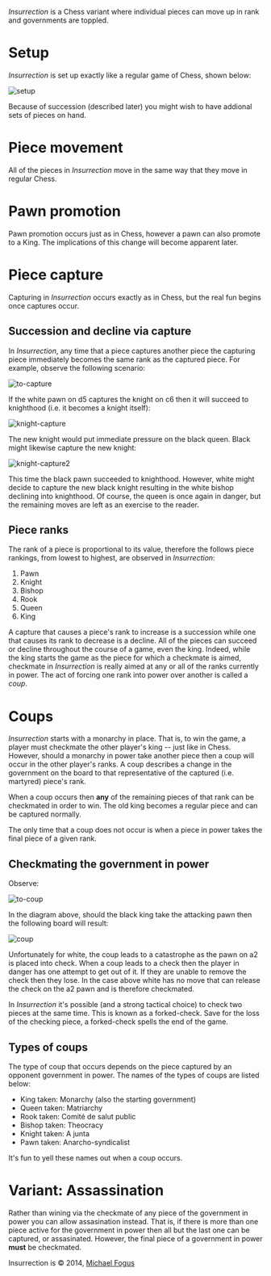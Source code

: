 *Insurrection* is a Chess variant where individual pieces can move up in rank and governments are toppled.

Setup
=====

*Insurrection* is set up exactly like a regular game of Chess, shown below:

![setup](https://raw.githubusercontent.com/fogus/spiel/master/brettspiel/insurrection/graphics/setup.png)

Because of succession (described later) you might wish to have addional sets of pieces on hand.

Piece movement
==============

All of the pieces in *Insurrection* move in the same way that they move in regular Chess.

Pawn promotion
==============

Pawn promotion occurs just as in Chess, however a pawn can also promote to a King.  The implications of this change will become apparent later.

Piece capture
=============

Capturing in *Insurrection* occurs exactly as in Chess, but the real fun begins once captures occur.

Succession and decline via capture
----------------------------------

In *Insurrection*, any time that a piece captures another piece the capturing piece immediately becomes the same rank as the captured piece.  For example, observe the following scenario:

![to-capture](https://raw.githubusercontent.com/fogus/spiel/master/brettspiel/insurrection/graphics/to-capture.png)

If the white pawn on d5 captures the knight on c6 then it will succeed to knighthood (i.e. it becomes a knight itself):

![knight-capture](https://raw.githubusercontent.com/fogus/spiel/master/brettspiel/insurrection/graphics/kcapture.png)

The new knight would put immediate pressure on the black queen. Black might likewise capture the new knight:

![knight-capture2](https://raw.githubusercontent.com/fogus/spiel/master/brettspiel/insurrection/graphics/kcapture2.png)

This time the black pawn succeeded to knighthood.  However, white might decide to capture the new black knight resulting in the white bishop declining into knighthood.  Of course, the queen is once again in danger, but the remaining moves are left as an exercise to the reader.

Piece ranks
-----------

The rank of a piece is proportional to its value, therefore the follows piece rankings, from lowest to highest, are observed in *Insurrection*:

 1. Pawn
 2. Knight
 3. Bishop
 4. Rook
 5. Queen
 6. King
 
A capture that causes a piece's rank to increase is a succession while one that causes its rank to decrease is a decline.  All of the pieces can succeed or decline throughout the course of a game, even the king. Indeed, while the king starts the game as the piece for which a checkmate is aimed, checkmate in *Insurrection* is really aimed at any or all of the ranks currently in power.  The act of forcing one rank into power over another is called a *coup*.

Coups
=====

*Insurrection* starts with a monarchy in place.  That is, to win the game, a player must checkmate the other player's king -- just like in Chess.  However, should a monarchy in power take another piece then a coup will occur in the other player's ranks. A coup describes a change in the government on the board to that representative of the captured (i.e. martyred) piece's rank.

When a coup occurs then **any** of the remaining pieces of that rank can be checkmated in order to win.  The old king becomes a regular piece and can be captured normally.  

The only time that a coup does not occur is when a piece in power takes the final piece of a given rank.

Checkmating the government in power
-----------------------------------

Observe:

![to-coup](https://raw.githubusercontent.com/fogus/spiel/master/brettspiel/insurrection/graphics/to-coup.png)

In the diagram above, should the black king take the attacking pawn then the following board will result:

![coup](https://raw.githubusercontent.com/fogus/spiel/master/brettspiel/insurrection/graphics/coup.png)

Unfortunately for white, the coup leads to a catastrophe as the pawn on a2 is placed into check.  When a coup leads to a check then the player in danger has one attempt to get out of it.  If they are unable to remove the check then they lose.  In the case above white has no move that can release the check on the a2 pawn and is therefore checkmated.

In *Insurrection* it's possible (and a strong tactical choice) to check two pieces at the same time.  This is known as a forked-check.  Save for the loss of the checking piece, a forked-check spells the end of the game.

Types of coups
--------------

The type of coup that occurs depends on the piece captured by an opponent government in power.  The names of the types of coups are listed below:

 * King taken: Monarchy (also the starting government)
 * Queen taken: Matriarchy
 * Rook taken: Comité de salut public
 * Bishop taken: Theocracy
 * Knight taken: A junta
 * Pawn taken: Anarcho-syndicalist

It's fun to yell these names out when a coup occurs.

Variant: Assassination
======================

Rather than wining via the checkmate of any piece of the government in power you can allow assasination instead.  That is, if there is more than one piece active for the government in power then all but the last one can be captured, or assasinated.  However, the final piece of a government in power **must** be checkmated.  

Insurrection is © 2014, [Michael Fogus](http://www.fogus.me/fun/spiel)
